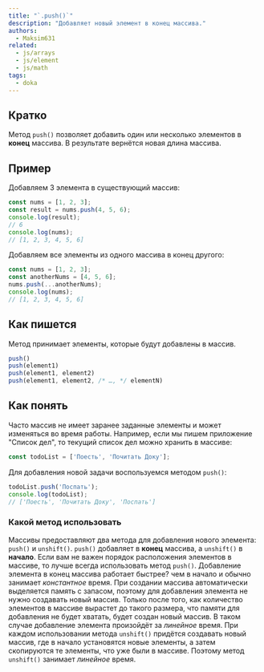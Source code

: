 ```yaml
---
title: "`.push()`"
description: "Добавляет новый элемент в конец массива."
authors:
  - Maksim631
related:
  - js/arrays
  - js/element
  - js/math
tags:
  - doka
---
```


## Кратко

Метод `push()` позволяет добавить один или несколько элементов в **конец** массива.
В результате вернётся новая длина массива.

## Пример

Добавляем 3 элемента в существующий массив:

```js
const nums = [1, 2, 3];
const result = nums.push(4, 5, 6);
console.log(result);
// 6
console.log(nums);
// [1, 2, 3, 4, 5, 6]
```

Добавляем все элементы из одного массива в конец другого:

```js
const nums = [1, 2, 3];
const anotherNums = [4, 5, 6];
nums.push(...anotherNums);
console.log(nums);
// [1, 2, 3, 4, 5, 6]
```

## Как пишется

Метод принимает элементы, которые будут добавлены в массив.

```js
push()
push(element1)
push(element1, element2)
push(element1, element2, /* …, */ elementN)
```

## Как понять

Часто массив не имеет заранее заданные элементы и может изменяться во время работы. 
Например, если мы пишем приложение "Список дел", то текущий список дел можно хранить в массиве:
```js
const todoList = ['Поесть', 'Почитать Доку'];
```
Для добавления новой задачи воспользуемся методом `push()`:
```js
todoList.push('Поспать');
console.log(todoList);
// ['Поесть', 'Почитать Доку', 'Поспать']
```

### Какой метод использовать
Массивы предоставляют два метода для добавления нового элемента: `push()` и `unshift()`.
`push()` добавляет в **конец** массива, а `unshift()` в **начало**.
Если вам не важен порядок расположения элементов в массиве, то лучше всегда использовать метод `push()`. 
Добавление элемента в конец массива работает быстрее? чем в начало и обычно занимает _константное_ время. При создании массива автоматически выделяется память с запасом, поэтому для добавления элемента не нужно создавать новый массив. Только после того, как количество элементов в массиве вырастет до такого размера, что памяти для добавления не будет хватать, будет создан новый массив. В таком случае добавление элемента произойдёт за _линейное_ время.
При каждом использовании метода `unshift()` придётся создавать новый массив, где в начало установятся новые элементы, а затем скопируются те элементы, что уже были в массиве. Поэтому метод `unshift()` занимает _линейное_ время.


